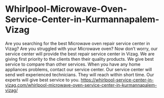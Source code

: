 # Whirlpool-Microwave-Oven-Service-Center-in-Kurmannapalem-Vizag
Are you searching for the best Microwave oven repair service center in Vizag? Are you struggled with your Microwave oven? Now don’t worry, our service center will provide the best repair service center in Vizag. We are giving first priority to the clients then their quality products. We give best service to compare than other services. When you have any home appliances problems, contact our service center. Our service center will send well experienced technicians. They will reach within short time. Our experts will give best service to you.  https://whirlpool-service-center-in-vizag.com/whirlpool-microwave-oven-service-center-in-kurmannapalem-vizag/
